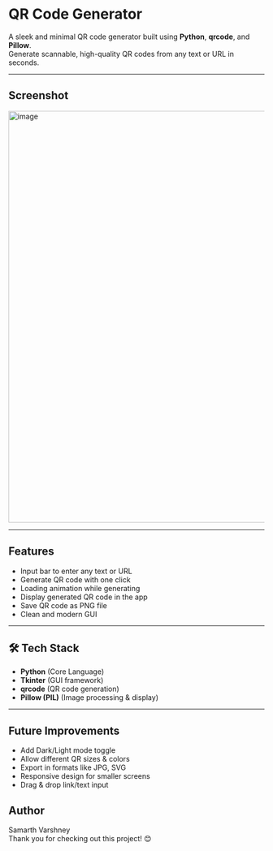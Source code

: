 # QR Code Generator

A sleek and minimal QR code generator built using **Python**, **qrcode**, and **Pillow**.  
Generate scannable, high-quality QR codes from any text or URL in seconds.

---

## Screenshot

<img width="1919" height="811" alt="image" src="https://github.com/user-attachments/assets/20b58664-d144-4d62-a6f7-9c5df57f8245" />

---

## Features

-  Input bar to enter any text or URL  
-  Generate QR code with one click  
-  Loading animation while generating  
-  Display generated QR code in the app  
-  Save QR code as PNG file  
-  Clean and modern GUI

---

## 🛠️ Tech Stack
- **Python** (Core Language)  
- **Tkinter** (GUI framework)  
- **qrcode** (QR code generation)  
- **Pillow (PIL)** (Image processing & display)

---

## Future Improvements

-  Add Dark/Light mode toggle
-  Allow different QR sizes & colors
-  Export in formats like JPG, SVG
-  Responsive design for smaller screens
-  Drag & drop link/text input

## Author

Samarth Varshney  
Thank you for checking out this project! 😊
